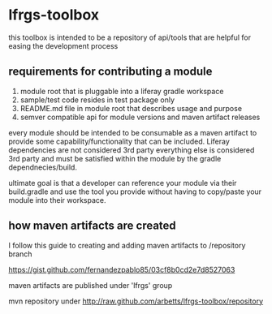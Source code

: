 # lfrgs-toolbox

this toolbox is intended to be a repository of api/tools that are helpful for easing the development process

## requirements for contributing a module
1) module root that is pluggable into a liferay gradle workspace
2) sample/test code resides in test package only
3) README.md file in module root that describes usage and purpose
4) semver compatible api for module versions and maven artifact releases

every module should be intended to be consumable as a maven artifact to provide some capability/functionality that can be included. 
Liferay dependencies are not considered 3rd party
everything else is considered 3rd party and must be satisfied within the module by the gradle dependnecies/build.

ultimate goal is that a developer can reference your module via their build.gradle and use the tool you provide without having to copy/paste your module into their workspace.

## how maven artifacts are created

I follow this guide to creating and adding maven artifacts to /repository branch

https://gist.github.com/fernandezpablo85/03cf8b0cd2e7d8527063

maven artifacts are published under 'lfrgs' group

mvn repository under http://raw.github.com/arbetts/lfrgs-toolbox/repository
